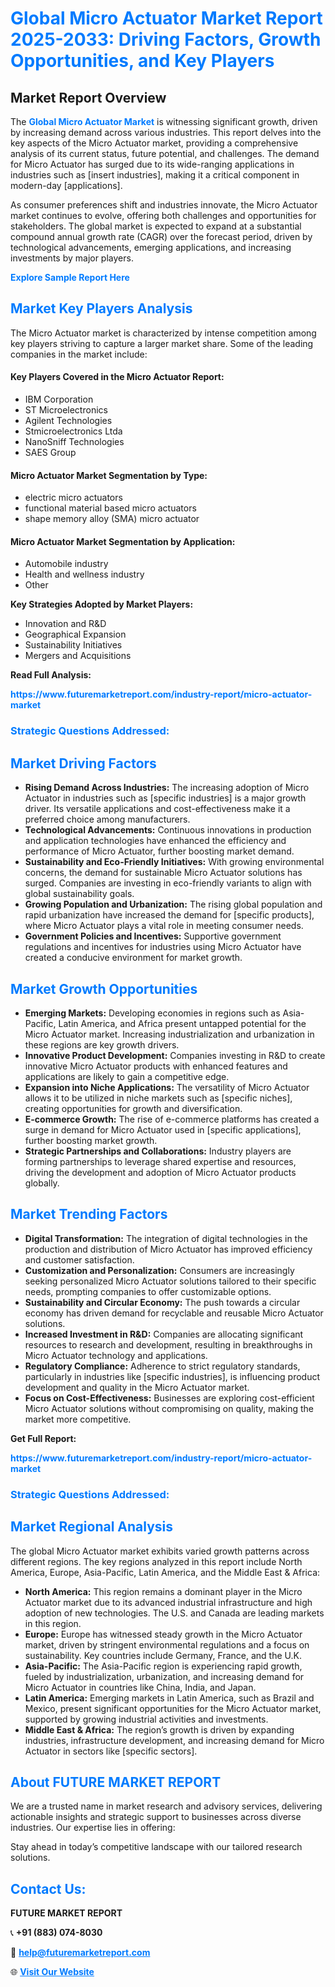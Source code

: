 <h1 style="color: #007BFF;">Global Micro Actuator Market Report 2025-2033: Driving Factors, Growth Opportunities, and Key Players</h1>

<section id="overview">
<h2>Market Report Overview</h2>
<p>The <a href="https://www.futuremarketreport.com/industry-report/micro-actuator-market" style="color: #007BFF; text-decoration: none;"><strong>Global Micro Actuator Market</strong></a> is witnessing significant growth, driven by increasing demand across various industries. This report delves into the key aspects of the Micro Actuator market, providing a comprehensive analysis of its current status, future potential, and challenges. The demand for Micro Actuator has surged due to its wide-ranging applications in industries such as [insert industries], making it a critical component in modern-day [applications].</p>
<p>As consumer preferences shift and industries innovate, the Micro Actuator market continues to evolve, offering both challenges and opportunities for stakeholders. The global market is expected to expand at a substantial compound annual growth rate (CAGR) over the forecast period, driven by technological advancements, emerging applications, and increasing investments by major players.</p>
</section>

<section id="overview">
<p><a href="https://www.futuremarketreport.com/request-sample/reportId=84599" style="color: #007BFF; text-decoration: none;"><strong>Explore Sample Report Here</strong></a></p>
</section>

<section id="key-players">
<h2 style="color: #007BFF;">Market Key Players Analysis</h2>
<p>The Micro Actuator market is characterized by intense competition among key players striving to capture a larger market share. Some of the leading companies in the market include:</p>
<h4>Key Players Covered in the Micro Actuator Report:</h4>
<ul><li>IBM Corporation</li><li>ST Microelectronics</li><li>Agilent Technologies</li><li>Stmicroelectronics Ltda</li><li>NanoSniff Technologies</li><li>SAES Group</li></ul>
<h4>Micro Actuator Market Segmentation by Type:</h4>
<ul><li>electric micro actuators</li><li>functional material based micro actuators</li><li>shape memory alloy (SMA) micro actuator</li></ul>

<h4>Micro Actuator Market Segmentation by Application:</h4>
<ul><li>Automobile industry</li><li>Health and wellness industry</li><li>Other</li></ul>
<p><strong>Key Strategies Adopted by Market Players:</strong></p>
<ul>
<li>Innovation and R&D</li>
<li>Geographical Expansion</li>
<li>Sustainability Initiatives</li>
<li>Mergers and Acquisitions</li>
</ul>
</section>

<section>
<p><strong>Read Full Analysis: </strong></p><a href="https://www.futuremarketreport.com/industry-report/micro-actuator-market" style="color: #007BFF; text-decoration: none;"><strong>https://www.futuremarketreport.com/industry-report/micro-actuator-market</strong></a>
<h3 style="color: #007BFF;">Strategic Questions Addressed:</h3>
</section>

<section id="driving-factors">
<h2 style="color: #007BFF;">Market Driving Factors</h2>
<ul>
<li><strong>Rising Demand Across Industries:</strong> The increasing adoption of Micro Actuator in industries such as [specific industries] is a major growth driver. Its versatile applications and cost-effectiveness make it a preferred choice among manufacturers.</li>
<li><strong>Technological Advancements:</strong> Continuous innovations in production and application technologies have enhanced the efficiency and performance of Micro Actuator, further boosting market demand.</li>
<li><strong>Sustainability and Eco-Friendly Initiatives:</strong> With growing environmental concerns, the demand for sustainable Micro Actuator solutions has surged. Companies are investing in eco-friendly variants to align with global sustainability goals.</li>
<li><strong>Growing Population and Urbanization:</strong> The rising global population and rapid urbanization have increased the demand for [specific products], where Micro Actuator plays a vital role in meeting consumer needs.</li>
<li><strong>Government Policies and Incentives:</strong> Supportive government regulations and incentives for industries using Micro Actuator have created a conducive environment for market growth.</li>
</ul>
</section>

<section id="growth-opportunities">
<h2 style="color: #007BFF;">Market Growth Opportunities</h2>
<ul>
<li><strong>Emerging Markets:</strong> Developing economies in regions such as Asia-Pacific, Latin America, and Africa present untapped potential for the Micro Actuator market. Increasing industrialization and urbanization in these regions are key growth drivers.</li>
<li><strong>Innovative Product Development:</strong> Companies investing in R&D to create innovative Micro Actuator products with enhanced features and applications are likely to gain a competitive edge.</li>
<li><strong>Expansion into Niche Applications:</strong> The versatility of Micro Actuator allows it to be utilized in niche markets such as [specific niches], creating opportunities for growth and diversification.</li>
<li><strong>E-commerce Growth:</strong> The rise of e-commerce platforms has created a surge in demand for Micro Actuator used in [specific applications], further boosting market growth.</li>
<li><strong>Strategic Partnerships and Collaborations:</strong> Industry players are forming partnerships to leverage shared expertise and resources, driving the development and adoption of Micro Actuator products globally.</li>
</ul>
</section>

<section id="trending-factors">
<h2 style="color: #007BFF;">Market Trending Factors</h2>
<ul>
<li><strong>Digital Transformation:</strong> The integration of digital technologies in the production and distribution of Micro Actuator has improved efficiency and customer satisfaction.</li>
<li><strong>Customization and Personalization:</strong> Consumers are increasingly seeking personalized Micro Actuator solutions tailored to their specific needs, prompting companies to offer customizable options.</li>
<li><strong>Sustainability and Circular Economy:</strong> The push towards a circular economy has driven demand for recyclable and reusable Micro Actuator solutions.</li>
<li><strong>Increased Investment in R&D:</strong> Companies are allocating significant resources to research and development, resulting in breakthroughs in Micro Actuator technology and applications.</li>
<li><strong>Regulatory Compliance:</strong> Adherence to strict regulatory standards, particularly in industries like [specific industries], is influencing product development and quality in the Micro Actuator market.</li>
<li><strong>Focus on Cost-Effectiveness:</strong> Businesses are exploring cost-efficient Micro Actuator solutions without compromising on quality, making the market more competitive.</li>
</ul>
</section>

<section>
<p><strong>Get Full Report: </strong></p><a href="https://www.futuremarketreport.com/industry-report/micro-actuator-market" style="color: #007BFF; text-decoration: none;"><strong>https://www.futuremarketreport.com/industry-report/micro-actuator-market</strong></a>
<h3 style="color: #007BFF;">Strategic Questions Addressed:</h3>
</section>


<section id="regional-analysis">
<h2 style="color: #007BFF;">Market Regional Analysis</h2>
<p>The global Micro Actuator market exhibits varied growth patterns across different regions. The key regions analyzed in this report include North America, Europe, Asia-Pacific, Latin America, and the Middle East & Africa:</p>
<ul>
<li><strong>North America:</strong> This region remains a dominant player in the Micro Actuator market due to its advanced industrial infrastructure and high adoption of new technologies. The U.S. and Canada are leading markets in this region.</li>
<li><strong>Europe:</strong> Europe has witnessed steady growth in the Micro Actuator market, driven by stringent environmental regulations and a focus on sustainability. Key countries include Germany, France, and the U.K.</li>
<li><strong>Asia-Pacific:</strong> The Asia-Pacific region is experiencing rapid growth, fueled by industrialization, urbanization, and increasing demand for Micro Actuator in countries like China, India, and Japan.</li>
<li><strong>Latin America:</strong> Emerging markets in Latin America, such as Brazil and Mexico, present significant opportunities for the Micro Actuator market, supported by growing industrial activities and investments.</li>
<li><strong>Middle East & Africa:</strong> The region’s growth is driven by expanding industries, infrastructure development, and increasing demand for Micro Actuator in sectors like [specific sectors].</li>
</ul>
</section>

<footer>
<h2 style="color: #007BFF;">About FUTURE MARKET REPORT</h2>
<p>We are a trusted name in market research and advisory services, delivering actionable insights and strategic support to businesses across diverse industries. Our expertise lies in offering:</p>

<p>Stay ahead in today’s competitive landscape with our tailored research solutions.</p>

<h2 style="color: #007BFF;">Contact Us:</h2>
<p><strong>FUTURE MARKET REPORT</strong></p>
<p>📞 <strong>+91 (883) 074-8030</strong></p>
<p>📧 <strong><a href="mailto:help@futuremarketreport.com" style="color: #007BFF;">help@futuremarketreport.com</a></strong></p>
<p>🌐 <strong><a href="https://www.futuremarketreport.com/" style="color: #007BFF;">Visit Our Website</a></strong></p>
</footer>